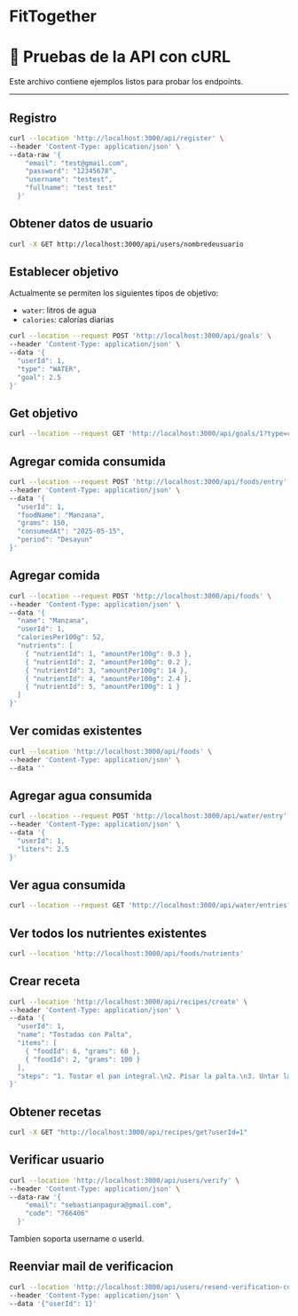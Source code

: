 # FitTogether

# 📌 Pruebas de la API con cURL

Este archivo contiene ejemplos listos para probar los endpoints.

---

## Registro
```bash
curl --location 'http://localhost:3000/api/register' \
--header 'Content-Type: application/json' \
--data-raw '{
    "email": "test@gmail.com",
    "password": "12345678",
    "username": "testest",
    "fullname": "test test"
  }'
```

## Obtener datos de usuario

```bash
curl -X GET http://localhost:3000/api/users/nombredeusuario
```

## Establecer objetivo

Actualmente se permiten los siguientes tipos de objetivo:

- `water`: litros de agua 
- `calories`: calorías diarias

```bash
curl --location --request POST 'http://localhost:3000/api/goals' \
--header 'Content-Type: application/json' \
--data '{
  "userId": 1,
  "type": "WATER",
  "goal": 2.5
}'
```

## Get objetivo
```bash
curl --location --request GET 'http://localhost:3000/api/goals/1?type=calories'
```

## Agregar comida consumida
```bash
curl --location --request POST 'http://localhost:3000/api/foods/entry' \
--header 'Content-Type: application/json' \
--data '{
  "userId": 1,
  "foodName": "Manzana",
  "grams": 150,
  "consumedAt": "2025-05-15",
  "period": "Desayun"
}'
```

## Agregar comida
```bash
curl --location --request POST 'http://localhost:3000/api/foods' \
--header 'Content-Type: application/json' \
--data '{
  "name": "Manzana",
  "userId": 1,
  "caloriesPer100g": 52,
  "nutrients": [
    { "nutrientId": 1, "amountPer100g": 0.3 },
    { "nutrientId": 2, "amountPer100g": 0.2 },
    { "nutrientId": 3, "amountPer100g": 14 },
    { "nutrientId": 4, "amountPer100g": 2.4 },
    { "nutrientId": 5, "amountPer100g": 1 }
  ]
}'
```

## Ver comidas existentes
```bash
curl --location 'http://localhost:3000/api/foods' \
--header 'Content-Type: application/json' \
--data ''
```

## Agregar agua consumida
```bash
curl --location --request POST 'http://localhost:3000/api/water/entry' \
--header 'Content-Type: application/json' \
--data '{
  "userId": 1,
  "liters": 2.5
}'
```

## Ver agua consumida
```bash
curl --location --request GET 'http://localhost:3000/api/water/entries?userId=1&from=2025-05-01&to=2025-05-15'
```

## Ver todos los nutrientes existentes
```bash
curl --location 'http://localhost:3000/api/foods/nutrients'
```

## Crear receta
```bash
curl --location 'http://localhost:3000/api/recipes/create' \
--header 'Content-Type: application/json' \
--data '{
  "userId": 1,
  "name": "Tostadas con Palta",
  "items": [
    { "foodId": 6, "grams": 60 },
    { "foodId": 2, "grams": 100 }
  ],
  "steps": "1. Tostar el pan integral.\n2. Pisar la palta.\n3. Untar la palta sobre las tostadas y servir."
}'
```

## Obtener recetas
```bash
curl -X GET "http://localhost:3000/api/recipes/get?userId=1"
```

## Verificar usuario
```bash
curl --location 'http://localhost:3000/api/users/verify' \
--header 'Content-Type: application/json' \
--data-raw '{
    "email": "sebastianpagura@gmail.com",
    "code": "766406"
  }'
```
Tambien soporta username o userId.

## Reenviar mail de verificacion
```bash
curl --location 'http://localhost:3000/api/users/resend-verification-code' \
--header 'Content-Type: application/json' \
--data '{"userId": 1}'
```